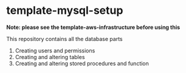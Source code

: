 # template-mysql-setup

**Note: please see the template-aws-infrastructure before using this**

This repository contains all the database parts
1. Creating users and permissions
2. Creating and altering tables
3. Creating and altering stored procedures and function

